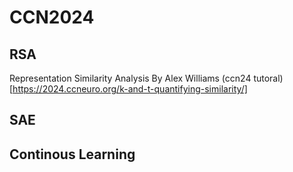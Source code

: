 # CCN2024
## RSA
Representation Similarity Analysis
By Alex Williams (ccn24 tutoral)[https://2024.ccneuro.org/k-and-t-quantifying-similarity/]
## SAE

## Continous Learning
